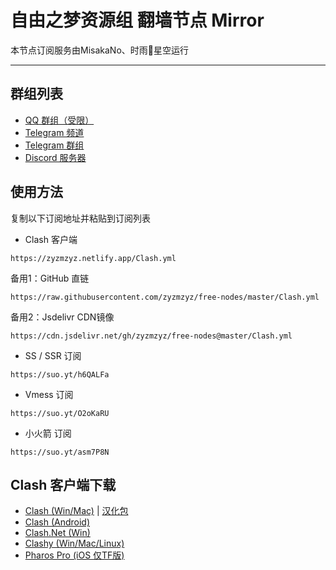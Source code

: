 # 自由之梦资源组 翻墙节点 Mirror

本节点订阅服务由MisakaNo、时雨🌌星空运行

---

## 群组列表

- [QQ 群组（受限）](https://jq.qq.com/?k=EYO8pnWi)
- [Telegram 频道](http://t.me/FreedomResources)
- [Telegram 群组](http://t.me/FreedomResourcesChat)
- [Discord 服务器](https://disboard.org/server/824051331693281280)

## 使用方法

复制以下订阅地址并粘贴到订阅列表

- Clash 客户端
```
https://zyzmzyz.netlify.app/Clash.yml
```
备用1：GitHub 直链
```
https://raw.githubusercontent.com/zyzmzyz/free-nodes/master/Clash.yml
```
备用2：Jsdelivr CDN镜像
```
https://cdn.jsdelivr.net/gh/zyzmzyz/free-nodes@master/Clash.yml
```

- SS / SSR 订阅
```
https://suo.yt/h6QALFa
```

- Vmess 订阅
```
https://suo.yt/O2oKaRU
```

- 小火箭 订阅
```
https://suo.yt/asm7P8N
```

## Clash 客户端下载
- [Clash (Win/Mac)](https://github.com/Fndroid/clash_for_windows_pkg/releases) | [汉化包](https://t.me/ClashR_for_Windows_Channel)
- [Clash (Android)](https://github.com/Kr328/ClashForAndroid/releases)
- [Clash.Net (Win)](https://github.com/ClashDotNetFramework/ClashDotNetFramework/releases)
- [Clashy (Win/Mac/Linux)](https://github.com/SpongeNobody/Clashy/releases)
- [Pharos Pro (iOS 仅TF版)](https://youtu.be/jdSCBi9IEro)
